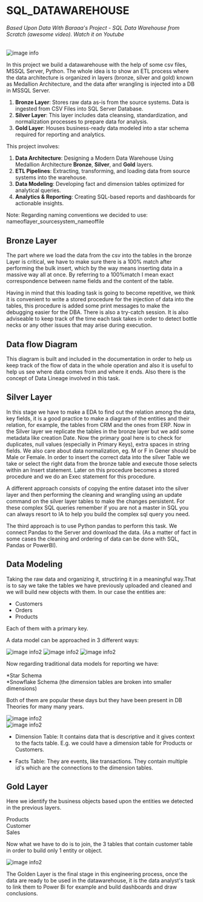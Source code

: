 # SQL_DATAWAREHOUSE  
###### Based Upon Data With Baraaa's Project - SQL Data Warehouse from Scratch (awesome video). Watch it on Youtube 

![image info](./images/capturasqlserver.png)

In this project we build a datawarehouse with the help of some csv files, MSSQL Server, Python. The whole idea is to show an ETL process where the data architecture is organized in layers (bronze, silver and gold) known as Medallion Architecture, and the data after wrangling is injected into a DB in MSSQL Server.

1. **Bronze Layer**: Stores raw data as-is from the source systems. Data is ingested from CSV Files into SQL Server Database.
2. **Silver Layer**: This layer includes data cleansing, standardization, and normalization processes to prepare data for analysis.
3. **Gold Layer**: Houses business-ready data modeled into a star schema required for reporting and analytics.


This project involves:

1. **Data Architecture**: Designing a Modern Data Warehouse Using Medallion Architecture **Bronze**, **Silver**, and **Gold** layers.
2. **ETL Pipelines**: Extracting, transforming, and loading data from source systems into the warehouse.
3. **Data Modeling**: Developing fact and dimension tables optimized for analytical queries.
4. **Analytics & Reporting**: Creating SQL-based reports and dashboards for actionable insights.

Note: Regarding naming conventions we decided to use: nameoflayer_sourcesystem_nameoffile

## Bronze Layer
The part where we load the data from the csv into the tables in the bronze Layer is critical, we have to make sure there is a 100% match after performing the bulk insert, which by the way means inserting data in a massive way all at once.
By referring to a 100%match I mean exact correspondence between name fields and the content of the table. 

Having in mind that this loading task is going to become repetitive, we think it is convenient to write a stored procedure for the injection of data into the tables, this procedure is added some print messages to make the debugging easier for the DBA. There is also a try-catch session. It is also adviseable to keep track of the time each task takes in order to detect bottle necks or any other issues that may arise during execution.

 ## Data flow Diagram

 This diagram is built and included in the documentation in order to help us keep track of the flow of data in the whole operation and also it is useful to help us see where data comes from and where it ends. Also there is the concept of Data Lineage involved in this task.

## Silver Layer
In this stage we have to make a EDA to find out the relation among the data, key fields, it is a good practice to make a diagram of the entities and their relation, for example, the tables from CRM and the ones from ERP.
Now in the Silver layer we replicate the tables in the bronze layer but we add some metadata like creation Date.
Now the primary goal here is to check for duplicates, null values (especially in Primary Keys), extra spaces in string fields. We also care about data normalization, eg. M or F in Gener should be  Male or Female.
In order to insert the correct data into the silver Table we take or select the right data from the bronze table and execute those selects within an Insert statement. Later on this procedure becomes a stored procedure and we do an Exec statement for this procedure.

A different approach consists of copying the entire dataset into the silver layer and then performing the cleaning and wrangling using an update command on the silver layer tables to make the changes persistent.
For these complex SQL queries remember if you are not a master in SQL you can always resort to IA to help you build the complex sql query you need.

The third approach is to use Python pandas to perform this task. We connect Pandas to the Server and download the data.
(As a matter of fact in some cases the cleaning and ordering of data can be done with SQL, Pandas or PowerBI).

## Data Modeling
Taking the raw data and organizing it, structiring it in a meaningful way.That is to say we take the tables we have previously uploaded and cleaned and we will build new objects with them. In our case the entities are:

* Customers  
* Orders  
* Products  

Each of them with a primary key.  
   
A data model can be approached in 3 different ways:


![image info2](./images/conceptual_dm.png)
![image info2](./images/logical_dm.png)
![image info2](./images/physical_dm.png)   

Now regarding traditional data models for reporting we have:   

*Star Schema   
*Snowflake Schema   (the dimension tables are broken into smaller dimensions)

Both of them are popular these days but they have been present in DB Theories for many many years.


![image info2](./images/star_sch.png)   
![image info2](./images/snowflake_sch.png)

* Dimension Table: It contains data that is descriptive and it gives context to the facts table. E.g. we could have a dimension table for Products or Customers.  

* Facts Table: They are events, like transactions. They contain multiple id's which are the connections to the dimension tables.

## Gold Layer  

Here we identify the business objects based upon the entities we detected in the previous layers.

Products  
Customer  
Sales  

Now what we have to do is to join, the 3 tables that contain customer table in order to build only 1 entity or object.

![image info2](./images/select_join_cust.png)   

The Golden Layer is the final stage in this engineering process, once the data are ready to be used in the datawarehouse, it is the data analyst's task to link them to Power Bi for example and build dashboards and draw conclusions.














